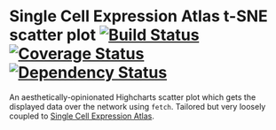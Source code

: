 # Single Cell Expression Atlas t-SNE scatter plot [![Build Status](https://travis-ci.org/gxa/scxa-tsne-plot.svg?branch=master)](https://travis-ci.org/gxa/scxa-tsne-plot) [![Coverage Status](https://coveralls.io/repos/github/gxa/scxa-tsne-plot/badge.svg?branch=master)](https://coveralls.io/github/gxa/scxa-tsne-plot?branch=master) [![Dependency Status](https://gemnasium.com/badges/github.com/gxa/scxa-tsne-plot.svg)](https://gemnasium.com/github.com/gxa/scxa-tsne-plot)

An aesthetically-opinionated Highcharts scatter plot which gets the displayed data over the network using `fetch`. Tailored but very loosely coupled to [Single Cell Expression Atlas](https://github.com/gxa/atlas/tree/master/sc).
